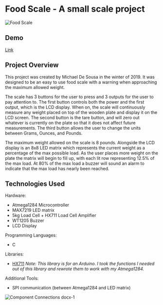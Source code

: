 # Food Scale - A small scale project

![Food Scale](https://user-images.githubusercontent.com/22509729/119909055-d8085380-bf08-11eb-9ddb-e0cf538b476f.png)


## Demo

[Link](https://www.youtube.com/watch?v=jWenBSRKTng&feature=youtu.be)

## Project Overview

This project was created by Michael De Sousa in the winter of 2019. It was designed to be an easy to use food scale with a warning when approaching the maximum allowed weight. 

The scale has 3 buttons for the user to press and 3 outputs for the user to pay attention to. The first button controls both the power and the first output, which is the LCD display. When on, the scale will continuously measure any weight placed on top of the wooden plate and display it on the LCD screen. The second button is the tare button, and will zero out whatever is currently on the plate so that it does not affect future measurements. The third button allows the user to change the units between Grams, Ounces, and Pounds. 

The maximum weight allowed on the scale is 8 pounds. Alongside the LCD display is an 8x8 LED matrix which represents the current weight as a percentage of the max possible load. As the user places more weight on the plate the matrix will begin to fill up, with each lit row representing 12.5% of the max load. At 80% of the max load a buzzer will sound an alarm to indicate that the max load has nearly been reached.


## Technologies Used

Hardware:
- Atmega1284 Microcontroller
- MAX7219 LED matrix
- 5kg Load Cell + HX711 Load Cell Amplifier
- WT1205 Buzzer
- LCD Display

Programming Languages:
- C

Libraries:
- [HX711](https://github.com/aguegu/ardulibs/tree/master/hx711) 
  *Note: This library is for an Arduino. I took the functions I needed out of this library and rewrote them to work with my Atmega1284.*
  
 Additional Tools:
 - SPI communication (between Atmega1284 and LED matrix)
 
![Component Connections docx-1](https://user-images.githubusercontent.com/22509729/119908543-b2c71580-bf07-11eb-8616-d5687bec4ae8.png)


